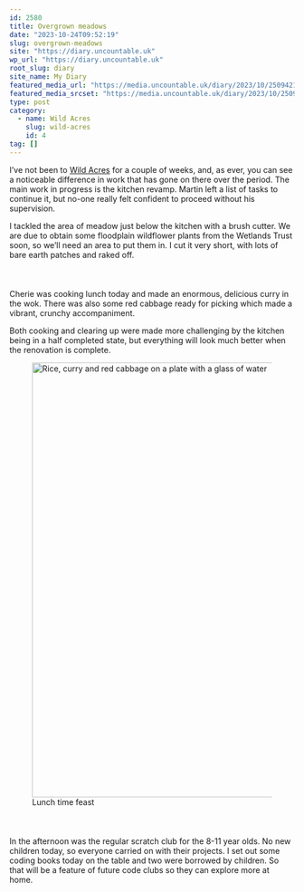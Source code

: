 ```yaml
---
id: 2580
title: Overgrown meadows
date: "2023-10-24T09:52:19"
slug: overgrown-meadows
site: "https://diary.uncountable.uk"
wp_url: "https://diary.uncountable.uk"
root_slug: diary
site_name: My Diary
featured_media_url: "https://media.uncountable.uk/diary/2023/10/25094213/IMG20231024103032.webp"
featured_media_srcset: "https://media.uncountable.uk/diary/2023/10/25094213/IMG20231024103032-300x159.webp 300w, https://media.uncountable.uk/diary/2023/10/25094213/IMG20231024103032-1024x544.webp 1024w, https://media.uncountable.uk/diary/2023/10/25094213/IMG20231024103032-150x150.webp 150w, https://media.uncountable.uk/diary/2023/10/25094213/IMG20231024103032-640x340.webp 640w, https://media.uncountable.uk/diary/2023/10/25094213/IMG20231024103032.webp 2000w"
type: post
category:
  - name: Wild Acres
    slug: wild-acres
    id: 4
tag: []
---
```



<p>I&#8217;ve not been to <a href="https://wildacres.org.uk/">Wild Acres</a> for a couple of weeks, and, as ever, you can see a noticeable difference in work that has gone on there over the period.  The main work in progress is the kitchen revamp.  Martin left a list of tasks to continue it, but no-one really felt confident to proceed without his supervision.</p>



<p>I tackled the area of meadow just below the kitchen with a brush cutter.  We are due to obtain some floodplain wildflower plants from the Wetlands Trust soon, so we&#8217;ll need an area to put them in.  I cut it very short, with lots of bare earth patches and raked off.  </p>


<style>.kb-row-layout-id2580_1170ea-18 > .kt-row-column-wrap{align-content:start;}:where(.kb-row-layout-id2580_1170ea-18 > .kt-row-column-wrap) > .wp-block-kadence-column{justify-content:start;}.kb-row-layout-id2580_1170ea-18 > .kt-row-column-wrap{column-gap:var(--global-kb-gap-md, 2rem);row-gap:var(--global-kb-gap-md, 2rem);padding-top:var(--global-kb-spacing-sm, 1.5rem);padding-bottom:var(--global-kb-spacing-sm, 1.5rem);grid-template-columns:repeat(2, minmax(0, 1fr));}.kb-row-layout-id2580_1170ea-18 > .kt-row-layout-overlay{opacity:0.30;}@media all and (max-width: 1024px){.kb-row-layout-id2580_1170ea-18 > .kt-row-column-wrap{grid-template-columns:repeat(2, minmax(0, 1fr));}}@media all and (max-width: 767px){.kb-row-layout-id2580_1170ea-18 > .kt-row-column-wrap{grid-template-columns:minmax(0, 1fr);}.kb-row-layout-id2580_1170ea-18 > .kt-row-column-wrap > .wp-block-kadence-column:nth-of-type(1){order:2;}.kb-row-layout-id2580_1170ea-18 > .kt-row-column-wrap > .wp-block-kadence-column:nth-of-type(2){order:1;}.kb-row-layout-id2580_1170ea-18 > .kt-row-column-wrap > .wp-block-kadence-column:nth-of-type(3){order:12;}.kb-row-layout-id2580_1170ea-18 > .kt-row-column-wrap > .wp-block-kadence-column:nth-of-type(4){order:11;}.kb-row-layout-id2580_1170ea-18 > .kt-row-column-wrap > .wp-block-kadence-column:nth-of-type(5){order:22;}.kb-row-layout-id2580_1170ea-18 > .kt-row-column-wrap > .wp-block-kadence-column:nth-of-type(6){order:21;}.kb-row-layout-id2580_1170ea-18 > .kt-row-column-wrap > .wp-block-kadence-column:nth-of-type(7){order:32;}.kb-row-layout-id2580_1170ea-18 > .kt-row-column-wrap > .wp-block-kadence-column:nth-of-type(8){order:31;}}</style><div class="kb-row-layout-wrap kb-row-layout-id2580_1170ea-18 alignnone wp-block-kadence-rowlayout"><div class="kt-row-column-wrap kt-has-2-columns kt-row-layout-equal kt-tab-layout-inherit kt-mobile-layout-row kt-row-valign-top">
<style>.kadence-column2580_3eeed0-9f > .kt-inside-inner-col,.kadence-column2580_3eeed0-9f > .kt-inside-inner-col:before{border-top-left-radius:0px;border-top-right-radius:0px;border-bottom-right-radius:0px;border-bottom-left-radius:0px;}.kadence-column2580_3eeed0-9f > .kt-inside-inner-col{column-gap:var(--global-kb-gap-sm, 1rem);}.kadence-column2580_3eeed0-9f > .kt-inside-inner-col{flex-direction:column;}.kadence-column2580_3eeed0-9f > .kt-inside-inner-col > .aligncenter{width:100%;}.kadence-column2580_3eeed0-9f > .kt-inside-inner-col:before{opacity:0.3;}.kadence-column2580_3eeed0-9f{position:relative;}@media all and (max-width: 1024px){.kadence-column2580_3eeed0-9f > .kt-inside-inner-col{flex-direction:column;justify-content:center;}}@media all and (max-width: 767px){.kadence-column2580_3eeed0-9f > .kt-inside-inner-col{flex-direction:column;justify-content:center;}}</style>
<div class="wp-block-kadence-column kadence-column2580_3eeed0-9f"><div class="kt-inside-inner-col">
<p>Cherie was cooking lunch today and made an enormous, delicious curry in the wok.  There was also some red cabbage ready for picking which made a vibrant, crunchy accompaniment.</p>



<p>Both cooking and clearing up were made more challenging by the kitchen being in a half completed state, but everything will look much better when the renovation is complete.</p>
</div></div>


<style>.kadence-column2580_64391a-5b > .kt-inside-inner-col,.kadence-column2580_64391a-5b > .kt-inside-inner-col:before{border-top-left-radius:0px;border-top-right-radius:0px;border-bottom-right-radius:0px;border-bottom-left-radius:0px;}.kadence-column2580_64391a-5b > .kt-inside-inner-col{column-gap:var(--global-kb-gap-sm, 1rem);}.kadence-column2580_64391a-5b > .kt-inside-inner-col{flex-direction:column;}.kadence-column2580_64391a-5b > .kt-inside-inner-col > .aligncenter{width:100%;}.kadence-column2580_64391a-5b > .kt-inside-inner-col:before{opacity:0.3;}.kadence-column2580_64391a-5b{position:relative;}@media all and (max-width: 1024px){.kadence-column2580_64391a-5b > .kt-inside-inner-col{flex-direction:column;justify-content:center;}}@media all and (max-width: 767px){.kadence-column2580_64391a-5b > .kt-inside-inner-col{flex-direction:column;justify-content:center;}}</style>
<div class="wp-block-kadence-column kadence-column2580_64391a-5b"><div class="kt-inside-inner-col">
<figure class="wp-block-image size-large"><img loading="lazy" decoding="async" width="1024" height="768" src="https://media.uncountable.uk/diary/2023/10/25094215/IMG20231024130230-1024x768.webp" alt="Rice, curry and red cabbage on a plate with a glass of water" class="wp-image-2577" srcset="https://media.uncountable.uk/diary/2023/10/25094215/IMG20231024130230-1024x768.webp 1024w, https://media.uncountable.uk/diary/2023/10/25094215/IMG20231024130230-300x225.webp 300w, https://media.uncountable.uk/diary/2023/10/25094215/IMG20231024130230-640x480.webp 640w, https://media.uncountable.uk/diary/2023/10/25094215/IMG20231024130230.webp 2000w" sizes="auto, (max-width: 1024px) 100vw, 1024px" /><figcaption class="wp-element-caption">Lunch time feast</figcaption></figure>
</div></div>

</div></div>


<p>In the afternoon was the regular scratch club for the 8-11 year olds.  No new children today, so everyone carried on with their projects.  I set out some coding books today on the table and two were borrowed by children.  So that will be a feature of future code clubs so they can explore more at home.</p>
